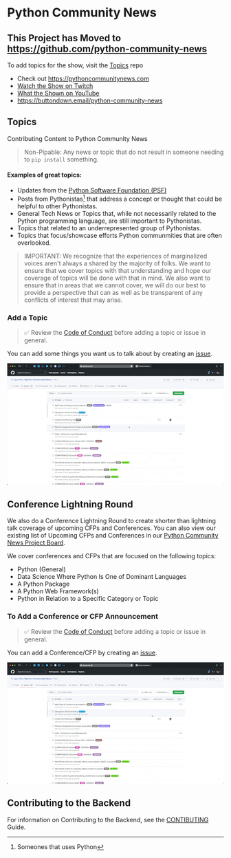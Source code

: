 # Python Community News
## This Project has Moved to https://github.com/python-community-news

To add topics for the show, visit the [Topics](https://github.com/python-community-news/topics) repo

- Check out <https://pythoncommunitynews.com>
- [Watch the Show on Twitch](https://twitch.tv/kjaymiller)
- [What the Shown on YouTube](https://youtube.com/c/kjaymiller)
- https://buttondown.email/python-community-news
## Topics

Contributing Content to Python Community News

> Non-Pipable: Any news or topic that do not result in someone needing to `pip install` something.

#### Examples of great topics:

- Updates from the [Python Software Foundation (PSF)](https://www.python.org/psf/)
- Posts from Pythonistas[^1] that address a concept or thought that could be helpful to other Pythonistas.
- General Tech News or Topics that, while not necessarily related to the Python programming language, are still important to Pythonistas.
- Topics that related to an underrepresented group of Pythonistas.
- Topics that focus/showcase efforts Python communmities that are often overlooked.

> IMPORTANT: We recognize that the experiences of marginalized voices aren't always a shared by the majority of folks. We want to ensure that we cover topics with that understanding and hope our coverage of topics will be done with that in mind. We also want to ensure that in areas that we cannot cover, we will do our best to provide a perspective that can as well as be transparent of any conflicts of interest that may arise.

### Add a Topic

> :white_check_mark: Review the [Code of Conduct](CODE_OF_CONDUCT.md) before adding a topic or issue in general.

You can add some things you want us to talk about by creating an
[issue](https://github.com/kjaymiller/Python-Community-News/issues/new/choose).

![Add a Topic](.github/assets/Add%20Topic.gif)
## Conference Lightning Round

We also do a Conference Lightning Round to create shorter than lightning talk coverage of upcoming CFPs and Conferences. You can also view our existing list of Upcoming CFPs and Conferences in our [Python Community News Project Board](https://github.com/users/kjaymiller/projects/4/views/3).

We cover conferences and CFPs that are focused on the following topics:

- Python (General)
- Data Science Where Python Is One of Dominant Languages
- A Python Package
- A Python Web Framework(s)
- Python in Relation to a Specific Category or Topic

### To Add a Conference or CFP Announcement
> :white_check_mark: Review the [Code of Conduct](CODE_OF_CONDUCT.md) before adding a topic or issue in general.

You can add a Conference/CFP by creating an
[issue](https://github.com/kjaymiller/Python-Community-News/issues/new/choose).

![Add a Conference](.github/assets/Add%20Conference.gif)
## Contributing to the Backend
For information on Contributing to the Backend, see the [CONTIBUTING](CONTRIBUTING.md) Guide.

[^1]: Someones that uses Python
